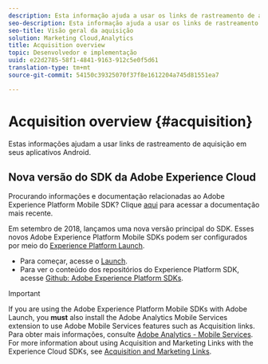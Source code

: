 ```yaml
---
description: Esta informação ajuda a usar os links de rastreamento de aquisição nos aplicativos iOS.
seo-description: Esta informação ajuda a usar os links de rastreamento de aquisição nos aplicativos iOS.
seo-title: Visão geral da aquisição
solution: Marketing Cloud,Analytics
title: Acquisition overview
topic: Desenvolvedor e implementação
uuid: e22d2785-58f1-4841-9163-912c5e0f5d61
translation-type: tm+mt
source-git-commit: 54150c39325070f37f8e1612204a745d81551ea7

---
```



# Acquisition overview {#acquisition}

Estas informações ajudam a usar links de rastreamento de aquisição em seus aplicativos Android.

## Nova versão do SDK da Adobe Experience Cloud

Procurando informações e documentação relacionadas ao Adobe Experience Platform Mobile SDK? Clique [aqui](https://aep-sdks.gitbook.io/docs/) para acessar a documentação mais recente.

Em setembro de 2018, lançamos uma nova versão principal do SDK. Esses novos Adobe Experience Platform Mobile SDKs podem ser configurados por meio do [Experience Platform Launch](https://www.adobe.com/experience-platform/launch.html).

* Para começar, acesse o [Launch](https://launch.adobe.com/).
* Para ver o conteúdo dos repositórios do Experience Platform SDK, acesse [Github: Adobe Experience Platform SDKs](https://github.com/Adobe-Marketing-Cloud/acp-sdks).

>[!IMPORTANT]
>
> If you are using the Adobe Experience Platform Mobile SDKs with Adobe Launch, you **must** also install the Adobe Analytics Mobile Services extension to use Adobe Mobile Services features such as Acquisition links. Para obter mais informações, consulte [Adobe Analytics - Mobile Services](https://aep-sdks.gitbook.io/docs/using-mobile-extensions/adobe-analytics-mobile-services). For more information about using Acquisition and Marketing Links with the Experience Cloud SDKs, see [Acquisition and Marketing Links](https://aep-sdks.gitbook.io/docs/using-mobile-extensions/adobe-analytics-mobile-services#acquisition-and-marketing-links).
